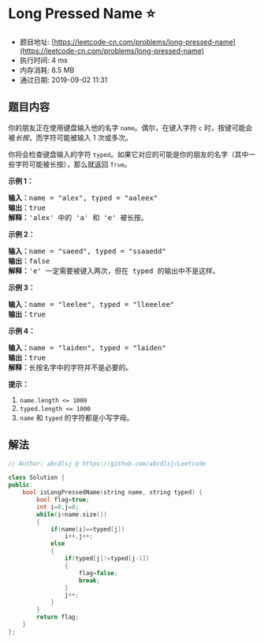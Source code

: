 # Long Pressed Name :star:
- 题目地址: [https://leetcode-cn.com/problems/long-pressed-name](https://leetcode-cn.com/problems/long-pressed-name)
- 执行时间: 4 ms 
- 内存消耗: 8.5 MB
- 通过日期: 2019-09-02 11:31

## 题目内容
<p>你的朋友正在使用键盘输入他的名字 <code>name</code>。偶尔，在键入字符 <code>c</code> 时，按键可能会被<em>长按</em>，而字符可能被输入 1 次或多次。</p>

<p>你将会检查键盘输入的字符 <code>typed</code>。如果它对应的可能是你的朋友的名字（其中一些字符可能被长按），那么就返回 <code>True</code>。</p>



<p><strong>示例 1：</strong></p>

<pre><strong>输入：</strong>name = "alex", typed = "aaleex"
<strong>输出：</strong>true
<strong>解释：</strong>'alex' 中的 'a' 和 'e' 被长按。
</pre>

<p><strong>示例 2：</strong></p>

<pre><strong>输入：</strong>name = "saeed", typed = "ssaaedd"
<strong>输出：</strong>false
<strong>解释：</strong>'e' 一定需要被键入两次，但在 typed 的输出中不是这样。
</pre>

<p><strong>示例 3：</strong></p>

<pre><strong>输入：</strong>name = "leelee", typed = "lleeelee"
<strong>输出：</strong>true
</pre>

<p><strong>示例 4：</strong></p>

<pre><strong>输入：</strong>name = "laiden", typed = "laiden"
<strong>输出：</strong>true
<strong>解释：</strong>长按名字中的字符并不是必要的。
</pre>



<p><strong>提示：</strong></p>

<ol>
	<li><code>name.length <= 1000</code></li>
	<li><code>typed.length <= 1000</code></li>
	<li><code>name</code> 和 <code>typed</code> 的字符都是小写字母。</li>
</ol>






## 解法
```cpp
// Author: abcdlsj @ https://github.com/abcdlsj/Leetcode

class Solution {
public:
    bool isLongPressedName(string name, string typed) {
        bool flag=true;
        int i=0,j=0;
        while(i<name.size())
        {
            if(name[i]==typed[j])
                i++,j++;
            else
            {
                if(typed[j]!=typed[j-1])
                {
                    flag=false;
                    break;
                }
                j++;
            }
        }
        return flag;
    }
};

```